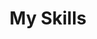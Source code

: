 ---
title: My Skills
type: widget_page
headless: true

sections:
  - block: featurette
    content:
      title: Skills
      items:
        - name: Technical
          items:
            - name: Python
              description: ''
              percent: 80
              icon: python
              icon_pack: fab
            - name: Data Science
              description: ''
              percent: 100
              icon: chart-line
              icon_pack: fas
            - name: SQL
              description: ''
              percent: 40
              icon: database
              icon_pack: fas
        - name: Hobbies
          color: '#eeac02'
          color_border: '#f0bf23'
          items:
            - name: Hiking
              description: ''
              percent: 60
              icon: person-hiking
              icon_pack: fas
            - name: Cats
              description: ''
              percent: 100
              icon: cat
              icon_pack: fas
            - name: Photography
              description: ''
              percent: 80
              icon: camera-retro
              icon_pack: fas
    design:
      columns: '1'

  - block: markdown
    content:
      title: GitHub Stats
      text: |
        <p style="background-color:#20232a;">
          <a href="https://github.com/anuraghazra/github-readme-stats" style="float:left;">
            <img height=215 align="center" src="https://github-readme-stats.vercel.app/api/top-langs/?username=nameless0422&layout=donut&show_icons=true&theme=material-palenight&hide_border=true&bg_color=20232a&icon_color=58A6FF&text_color=fff&title_color=58A6FF&count_private=true&exclude_repo=Face-Transfer-Application" />
          </a>    
          <a href="https://github.com/anuraghazra/github-readme-stats" style="float:left;">
            <img height=215 align="center" src="https://github-readme-stats.vercel.app/api?username=nameless0422&show_icons=true&theme=material-palenight&hide_border=true&bg_color=20232a&icon_color=58A6FF&text_color=fff&title_color=58A6FF&count_private=true"/>
          </a>
          <a href="https://github.com/ashutosh00710/github-readme-activity-graph">
            <img src="https://github-readme-activity-graph.vercel.app/graph?username=nameless0422&theme=react-dark&bg_color=20232a&hide_border=true&line=58A6FF&color=58A6FF" width=100%/>
          </a>
        </p>
    design:
      columns: '1'
---